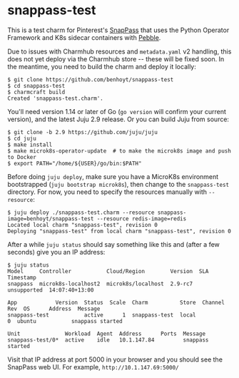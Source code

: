# snappass-test

This is a test charm for Pinterest's [SnapPass](https://github.com/pinterest/snappass) that uses the Python Operator Framework and K8s sidecar containers with [Pebble](https://github.com/canonical/pebble).

Due to issues with Charmhub resources and `metadata.yaml` v2 handling, this does not yet deploy via the Charmhub store -- these will be fixed soon. In the meantime, you need to build the charm and deploy it locally:

```
$ git clone https://github.com/benhoyt/snappass-test
$ cd snappass-test
$ charmcraft build
Created 'snappass-test.charm'.
```

You'll need version 1.14 or later of Go (`go version` will confirm your current version), and the latest Juju 2.9 release. Or you can build Juju from source:

```
$ git clone -b 2.9 https://github.com/juju/juju
$ cd juju
$ make install
$ make microk8s-operator-update  # to make the microk8s image and push to Docker
$ export PATH="/home/${USER}/go/bin:$PATH"
```

Before doing `juju deploy`, make sure you have a MicroK8s environment bootstrapped (`juju bootstrap microk8s`), then change to the `snappass-test` directory. For now, you need to specify the resources manually with `--resource`:

```
$ juju deploy ./snappass-test.charm --resource snappass-image=benhoyt/snappass-test --resource redis-image=redis
Located local charm "snappass-test", revision 0
Deploying "snappass-test" from local charm "snappass-test", revision 0
```

After a while `juju status` should say something like this and (after a few seconds) give you an IP address:

```
$ juju status
Model     Controller           Cloud/Region        Version  SLA          Timestamp
snappass  microk8s-localhost2  microk8s/localhost  2.9-rc7  unsupported  14:07:40+13:00

App            Version  Status  Scale  Charm          Store  Channel  Rev  OS      Address  Message
snappass-test           active      1  snappass-test  local             0  ubuntu           snappass started

Unit              Workload  Agent  Address      Ports  Message
snappass-test/0*  active    idle   10.1.147.84         snappass started
```

Visit that IP address at port 5000 in your browser and you should see the SnapPass web UI. For example, `http://10.1.147.69:5000/`

